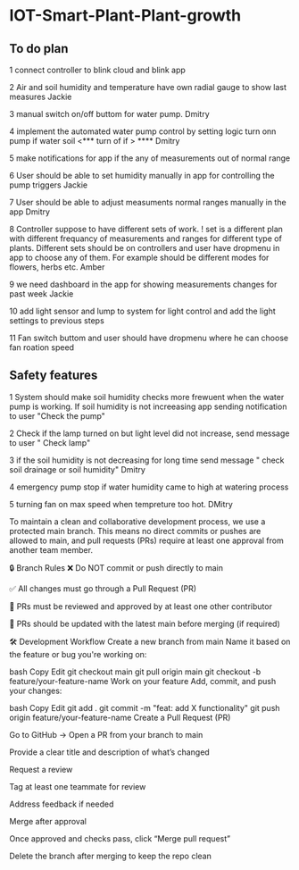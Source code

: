 # IOT-Smart-Plant-Plant-growth

## To do plan

1 connect controller to blink cloud and blink app

2 Air and soil humidity and temperature have own radial gauge to show last measures Jackie

3 manual switch on/off buttom for water pump. Dmitry

4 implement the automated water pump control by setting logic turn onn pump if water soil <*** turn of if > ****  Dmitry

5 make notifications for app if the any of measurements out of normal range

6 User should be able to set humidity manually in app for controlling the pump triggers Jackie

7 User should be able to adjust measuments normal ranges manually in the app Dmitry

8 Controller suppose to have different sets of work. ! set is a different plan with different frequancy of measurements and ranges for different type of plants. Different sets should be on controllers and user have dropmenu in app to choose any of them. For example should be different modes for flowers, herbs etc.                        Amber

9 we need dashboard in the app for showing measurements changes for past week Jackie

10 add light sensor and lump to system for light control and add the light settings to previous steps

11 Fan switch buttom and user should have dropmenu where he can choose fan roation speed


## Safety features

1 System should make soil humidity checks more frewuent when the water pump is working. If soil humidity is not increeasing app sending notification to user "Check the pump"

2 Check if the lamp turned on but light level did not increase, send message to user " Check lamp"

3 if the soil humidity is not decreasing for long time send message " check soil drainage or soil humidity" Dmitry

4 emergency pump stop if water humidity came to high at watering process

5 turning fan on max speed when tempreture too hot. DMitry

































To maintain a clean and collaborative development process, we use a protected main branch. This means no direct commits or pushes are allowed to main, and pull requests (PRs) require at least one approval from another team member.

🔒 Branch Rules
❌ Do NOT commit or push directly to main

✅ All changes must go through a Pull Request (PR)

🔁 PRs must be reviewed and approved by at least one other contributor

🔄 PRs should be updated with the latest main before merging (if required)

🛠️ Development Workflow
Create a new branch from main
Name it based on the feature or bug you're working on:

bash
Copy
Edit
git checkout main
git pull origin main
git checkout -b feature/your-feature-name
Work on your feature
Add, commit, and push your changes:

bash
Copy
Edit
git add .
git commit -m "feat: add X functionality"
git push origin feature/your-feature-name
Create a Pull Request (PR)

Go to GitHub → Open a PR from your branch to main

Provide a clear title and description of what’s changed

Request a review

Tag at least one teammate for review

Address feedback if needed

Merge after approval

Once approved and checks pass, click “Merge pull request”

Delete the branch after merging to keep the repo clean
